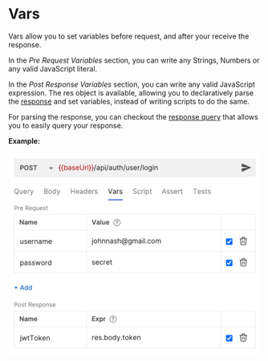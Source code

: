 # Vars

Vars allow you to set variables before request, and after your receive the response.

In the *Pre Request Variables* section, you can write any Strings, Numbers or any valid JavaScript literal.

In the *Post Response Variables* section, you can write any valid JavaScript expression. The res object is available, allowing you to declaratively parse the [response](javascript-reference.md#response) and set variables, instead of writing scripts to do the same.

For parsing the response, you can checkout the [response query](response-query.md) that allows you to easily query your response.

**Example:**

![bru vars](../assets/images/vars.png)
